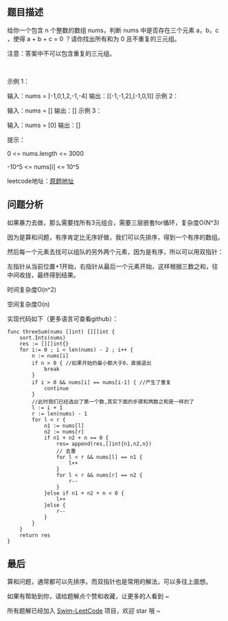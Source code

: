 ## 题目描述


给你一个包含 n 个整数的数组 nums，判断 nums 中是否存在三个元素 a，b，c ，使得 a + b + c = 0 ？请你找出所有和为 0 且不重复的三元组。

注意：答案中不可以包含重复的三元组。

 

示例 1：

输入：nums = [-1,0,1,2,-1,-4]
输出：[[-1,-1,2],[-1,0,1]]
示例 2：

输入：nums = []
输出：[]
示例 3：

输入：nums = [0]
输出：[]
 

提示：

0 <= nums.length <= 3000

-10^5 <= nums[i] <= 10^5



leetcode地址：[原题地址](https://leetcode-cn.com/problems/3sum/solution/niu-niu-ma-te-pai-xu-hou-shuang-zhi-zhen-v176/)

## 问题分析

如果暴力去做，那么需要找所有3元组合，需要三层嵌套for循环，复杂度O(N^3)

因为是算和问题，有序肯定比无序好做，我们可以先排序，得到一个有序的数组。

然后每一个元素去找可以组队的另外两个元素，因为是有序，所以可以用双指针：

左指针从当前位置+1开始，右指针从最后一个元素开始，这样根据三数之和，往中间收拢，最终得到结果。

时间复杂度O(n^2)

空间复杂度O(n)​


实现代码如下（更多语言可查看github）：

``` golang
func threeSum(nums []int) [][]int {
    sort.Ints(nums)
    res := [][]int{}
    for i:= 0 ; i < len(nums) - 2 ; i++ {
        n := nums[i]
        if n > 0 { //如果开始的最小都大于0，直接退出
            break
        }
        if i > 0 && nums[i] == nums[i-1] { //产生了重复
            continue
        }
        //此时我们已经选出了第一个数,其实下面的步骤和两数之和是一样的了
        l := i + 1
        r := len(nums) - 1 
        for l < r {
            n1 := nums[l]
            n2 := nums[r]
            if n1 + n2 + n == 0 {
                res= append(res,[]int{n1,n2,n})
                // 去重
                for l < r && nums[l] == n1 {
                    l++
                }
                for l < r && nums[r] == n2 {
                    r--
                }
            }else if n1 + n2 + n < 0 {
                l++
            }else {
                r--
            }
        } 
    }
    return res
}
```

## 最后
算和问题，通常都可以先排序。而双指针也是常用的解法，可以多往上面想。

如果有帮助到你，请给题解点个赞和收藏，让更多的人看到 ~

所有题解已经加入 [Swim-LeetCode](https://github.com/niuniumart/Swim-LeetCode) 项目，欢迎 star 哦 ~